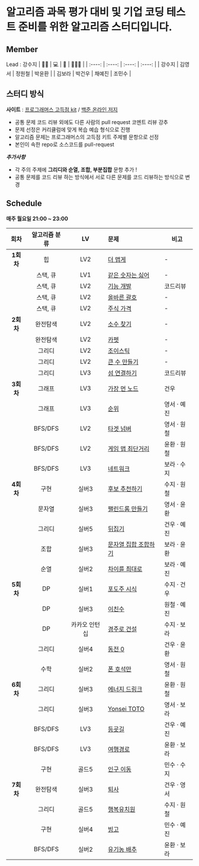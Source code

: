 # 알고리즘 과목 평가 대비 및 기업 코딩 테스트 준비를 위한 알고리즘 스터디입니다.

## Member

Lead : 강수지
| 🤸‍♂️ | 💻 | 📖 | 🤸🏻‍♀️ |
| :----: | :----: | :----: | :----: |
| 강수지 | 김영서 | 정원철 | 박윤환 |
| 김보라 | 박건우 | 채예진 | 조민수 |

## 스터디 방식

**사이트** : [프로그래머스 고득점 kit](https://school.programmers.co.kr/learn/challenges?tab=algorithm_practice_kit) /
[백준 온라인 저지](https://www.acmicpc.net/lectures)

-   공통 문제 코드 리뷰 외에도 다른 사람의 pull request 코멘트 리뷰 강추
-   문제 선정은 커리큘럼에 맞게 복습 예습 형식으로 진행
-   알고리즘 문제는 프로그래머스의 고득점 키트 주제별 문항으로 선정
-   본인이 속한 repo로 소스코드를 pull-request

***추가사항***
- 각 주의 주제에 **그리디와 순열, 조합, 부분집합** 문항 추가 !
- 공통 문제를 코드 리뷰 하는 방식에서 서로 다른 문제를 코드 리뷰하는 방식으로 변경

## Schedule

<b>매주 월요일 21:00 ~ 23:00</b>

| 회차  | 알고리즘 분류 | LV  | 문제                                                                                | 비고    |
| :---: | :-----------: | :-: | :---------------------------------------------------------------------------------- | -------- |
| **1회차** |      힙       | LV2 | [더 맵게](https://school.programmers.co.kr/learn/courses/30/lessons/42626)          | -        |
|  |   스택, 큐    | LV1 | [같은 숫자는 싫어](https://school.programmers.co.kr/learn/courses/30/lessons/12906) | -        |
|  |   스택, 큐    | LV2 | [기능 개발](https://school.programmers.co.kr/learn/courses/30/lessons/42586)        | 코드리뷰 |
|  |   스택, 큐    | LV2 | [올바른 괄호](https://school.programmers.co.kr/learn/courses/30/lessons/12909)      | -        |
|  |   스택, 큐    | LV2 | [주식 가격](https://school.programmers.co.kr/learn/courses/30/lessons/42584)        | -        |
| **2회차** |   완전탐색    | LV2 | [소수 찾기](https://school.programmers.co.kr/learn/courses/30/lessons/42839)        | -        |
|  |   완전탐색    | LV2 | [카펫](https://school.programmers.co.kr/learn/courses/30/lessons/42842)             | -        |
|  |   그리디    | LV2 | [조이스틱](https://school.programmers.co.kr/learn/courses/30/lessons/42860)         | -        |
|  |   그리디    | LV2 | [큰 수 만들기](https://school.programmers.co.kr/learn/courses/30/lessons/42883)     | -        |
|  |   그리디    | LV3 | [섬 연결하기](https://school.programmers.co.kr/learn/courses/30/lessons/42861)      | 코드리뷰 |
| **3회차** |   그래프    | LV3 | [가장 먼 노드](https://school.programmers.co.kr/learn/courses/30/lessons/49189)        | 건우        |
|  |   그래프    | LV3 | [순위](https://school.programmers.co.kr/learn/courses/30/lessons/49191)             | 영서 · 예진        |
|  |   BFS/DFS    | LV2 | [타겟 넘버](https://school.programmers.co.kr/learn/courses/30/lessons/43165)         | 영서 · 원철        |
|  |   BFS/DFS    | LV2 | [게임 맵 최단거리](https://school.programmers.co.kr/learn/courses/30/lessons/1844)     | 윤환 · 원철    |
|  |   BFS/DFS    | LV3 | [네트워크](https://school.programmers.co.kr/learn/courses/30/lessons/43162)      | 보라 · 수지 |
| **4회차** | 구현 | 실버3 | [후보 추천하기](https://www.acmicpc.net/problem/1713) | 수지 · 원철 |
| | 문자열 | 실버3 | [팰린드롬 만들기](https://www.acmicpc.net/problem/1213) | 영서 · 윤환 |
| | 그리디 | 실버5 | [뒤집기](https://www.acmicpc.net/problem/1439) | 건우 · 예진 |
| | 조합 | 실버3 | [문자열 집합 조합하기](https://www.acmicpc.net/problem/25328) | 보라 · 윤환 |
| | 순열 | 실버2 | [차이를 최대로](https://www.acmicpc.net/problem/10819) | 보라 · 예진 |
| **5회차**| DP | 실버1 | [포도주 시식](https://www.acmicpc.net/problem/2156) |수지 · 건우|
| | DP | 실버3 | [이친수](https://www.acmicpc.net/problem/2193) | 원철  · 예진|
| | DP | 카카오 인턴십 | [경주로 건설](https://school.programmers.co.kr/learn/courses/30/lessons/67259) | 수지  · 보라 |
| | 그리디 | 실버4 | [동전 0](https://www.acmicpc.net/problem/11047) |건우  ·  윤환|
| | 수학 | 실버2 | [폰 호석만](https://www.acmicpc.net/problem/21275) | 영서  · 원철 |
| **6회차** | 그리디 | 실버3 | [에너지 드링크](https://www.acmicpc.net/problem/20115) | 윤환  · 원철 |
| | 그리디 | 실버3 | [Yonsei TOTO](https://www.acmicpc.net/problem/12018) | 영서  · 보라 |
| | BFS/DFS | LV3 | [등굣길](https://school.programmers.co.kr/learn/courses/30/lessons/42898) | 건우  · 예진 |
| | BFS/DFS | LV3 | [여행경로](https://school.programmers.co.kr/learn/courses/30/lessons/43164) | 윤환  · 보라 |
| | 구현 | 골드5 | [인구 이동](https://www.acmicpc.net/problem/16234) | 민수  · 수지|
| **7회차** | 완전탐색 | 실버3 | [퇴사](https://www.acmicpc.net/problem/14501) | 건우  · 영서 |
| | 그리디 | 골드5 | [행복유치원](https://www.acmicpc.net/problem/13164) |  수지  · 원철  |
| | 구현 | 실버4 | [빙고](https://www.acmicpc.net/problem/2578) |  민수  · 예진  |
| | BFS/DFS | 실버2 | [유기농 배추](https://www.acmicpc.net/problem/1012) |  윤환  · 보라  |
